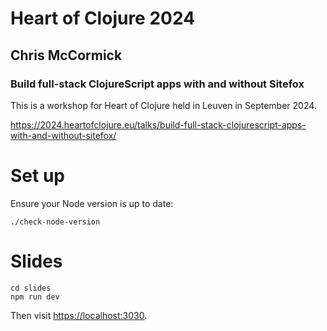 # Heart of Clojure 2024
## Chris McCormick
### Build full-stack ClojureScript apps with and without Sitefox 

This is a workshop for Heart of Clojure held in Leuven in September 2024.

<https://2024.heartofclojure.eu/talks/build-full-stack-clojurescript-apps-with-and-without-sitefox/>

# Set up

Ensure your Node version is up to date:

```shell
./check-node-version
```

# Slides

```
cd slides
npm run dev
```

Then visit <https://localhost:3030>.
